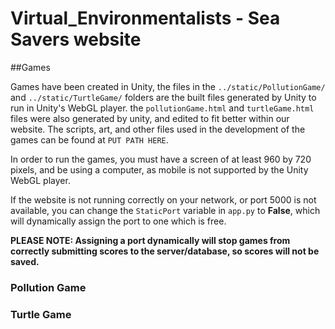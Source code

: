 # Virtual_Environmentalists - Sea Savers website

##Games

Games have been created in Unity, the files in the `../static/PollutionGame/` 
and `../static/TurtleGame/`
 folders are the built files generated by Unity to run in Unity's WebGL player.
 the `pollutionGame.html` and `turtleGame.html` files were also generated by unity,
  and edited to fit
  better within our website. The scripts, art, and other files used in the 
  development of the games can be found at `PUT PATH HERE`.
  
  In order to run the games, you must have a screen of at least 960 
by 720 pixels, and be using a computer, as mobile is not supported by the Unity WebGL player.

If the website is not running correctly on your network, or port 5000 is not 
available, you can change the `StaticPort` variable in `app.py` to **False**, which
will dynamically assign the port to one which is free.

**PLEASE NOTE: Assigning a port dynamically will stop games from correctly submitting 
scores to the server/database, so scores will not be saved.**

### Pollution Game

### Turtle Game

